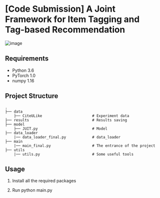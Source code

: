 # [Code Submission] A Joint Framework for Item Tagging and Tag-based Recommendation



![image](https://github.com/code4review/SIGIR/raw/master/img/intro.png)

## Requirements

- Python 3.6
- PyTorch 1.0
- numpy 1.16


## Project Structure

    .
    ├── data
        ├── CiteULike                       # Experiment data   
    ├── results                             # Results saving
    ├── model          
        ├── JUIT.py                         # Model
    ├── data_loader
        |── data_loader_final.py            # data_loader
    ├── main                             
        |── main_final.py                   # The entrance of the project    
    ├── utils                           
        |── utils.py                        # Some useful tools   


## Usage

1. Install all the required packages

2. Run python main.py


